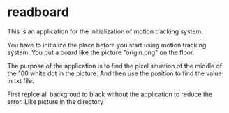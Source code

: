 # readboard

This is an application for the initialization of motion tracking system.

You have to initialize the place before you start using motion tracking system. You put a board like the picture "origin.png" on the floor.

The purpose of the application is to find the pixel situation of the middle of the 100 white dot in the picture. And then use the position to find the value in txt file.

First replce all backgroud to black without the application to reduce the error. Like picture in the directory
